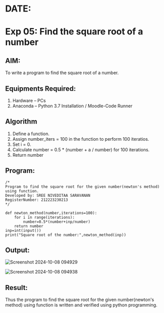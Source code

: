 # DATE:
# Exp 05: Find the square root of a number

## AIM:
To write a program to find the square root of a number.

## Equipments Required:
1. Hardware – PCs
2. Anaconda – Python 3.7 Installation / Moodle-Code Runner

## Algorithm
1. Define a function.
2. Assign number_iters = 100 in the function to perform 100 iteratios.
3. Set i = 0.
4. Calculate  number = 0.5 * (number + a / number) for 100 iterations.
5. Return number

## Program:
```
/*
Program to find the square root for the given number(newton's method) using function.
Developed by: SREE NIVEDITAA SARAVANAN
RegisterNumber: 212223230213  
*/
```
```
def newton_method(number,iterations=100):
    for i in range(iterations):
        number=0.5*(number+inp/number)
    return number
inp=int(input())
print("Square root of the number:",newton_method(inp))
```

## Output:

![Screenshot 2024-10-08 094929](https://github.com/user-attachments/assets/13f3c4bb-fc89-4ba4-89dc-729e075f834b)

![Screenshot 2024-10-08 094938](https://github.com/user-attachments/assets/7830e5db-81db-4cc6-a6b4-c55fc1c36cd7)


## Result:
Thus the program to find the square root for the given number(newton's method) using function is written and verified using python programming.
